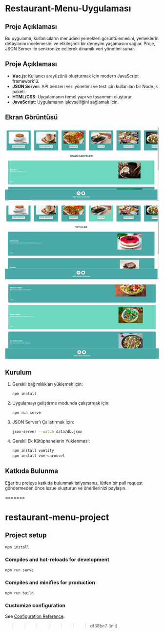 # Restaurant-Menu-Uygulaması


## Proje Açıklaması
Bu uygulama, kullanıcıların menüdeki yemekleri görüntülemesini, yemeklerin detaylarını incelemesini ve etkileşimli bir deneyim yaşamasını sağlar. Proje, JSON Server ile senkronize edilerek dinamik veri yönetimi sunar.


## Proje Açıklaması
- **Vue.js**: Kullanıcı arayüzünü oluşturmak için modern JavaScript framework'ü.
- **JSON Server**: API benzeri veri yönetimi ve test için kullanılan bir Node.js paketi.
- **HTML/CSS**: Uygulamanın temel yapı ve tasarımını oluşturur.
- **JavaScript**: Uygulamanın işlevselliğini sağlamak için.


## Ekran Görüntüsü
![Uygulama Görüntüsü](./images/uygulamaIciResim1.PNG)

![Uygulama Görüntüsü](./images/uygulamaIciResim2.PNG)

![Uygulama Görüntüsü](./images/uygulamaIciResim3.PNG)


## Kurulum 
1. Gerekli bağımlılıkları yüklemek için:
   ```bash
   npm install
   ```
2. Uygulamayı geliştirme modunda çalıştırmak için:
   ```bash
   npm run serve
   ```
3. JSON Server'ı Çalıştırmak İçin:
   ```bash
   json-server --watch data/db.json
   ```
4. Gerekli Ek Kütüphanelerin Yüklenmesi:
   ```bash
   npm install vuetify
   npm install vue-carousel
   ```

## Katkıda Bulunma
Eğer bu projeye katkıda bulunmak istiyorsanız, lütfen bir pull request göndermeden önce issue oluşturun ve önerilerinizi paylaşın.


=======
# restaurant-menu-project

## Project setup
```
npm install
```

### Compiles and hot-reloads for development
```
npm run serve
```

### Compiles and minifies for production
```
npm run build
```

### Customize configuration
See [Configuration Reference](https://cli.vuejs.org/config/).
>>>>>>> df38be7 (init)
